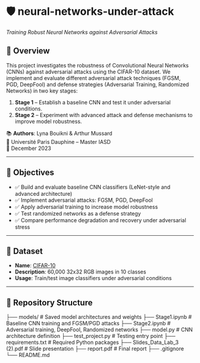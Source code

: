 # 🛡️ neural-networks-under-attack  
_Training Robust Neural Networks against Adversarial Attacks_

## 🧠 Overview

This project investigates the robustness of Convolutional Neural Networks (CNNs) against adversarial attacks using the CIFAR-10 dataset. We implement and evaluate different adversarial attack techniques (FGSM, PGD, DeepFool) and defense strategies (Adversarial Training, Randomized Networks) in two key stages:

1. **Stage 1** – Establish a baseline CNN and test it under adversarial conditions.
2. **Stage 2** – Experiment with advanced attack and defense mechanisms to improve model robustness.

📚 **Authors**: Lyna Bouikni & Arthur Mussard  
🏫 Université Paris Dauphine – Master IASD  
📅 December 2023

---

## 🎯 Objectives

- ✅ Build and evaluate baseline CNN classifiers (LeNet-style and advanced architecture)
- ✅ Implement adversarial attacks: FGSM, PGD, DeepFool
- ✅ Apply adversarial training to increase model robustness
- ✅ Test randomized networks as a defense strategy
- ✅ Compare performance degradation and recovery under adversarial stress

---

## 🧪 Dataset

- **Name**: [CIFAR-10](https://www.cs.toronto.edu/~kriz/cifar.html)
- **Description**: 60,000 32x32 RGB images in 10 classes
- **Usage**: Train/test image classifiers under adversarial conditions

---

## 📁 Repository Structure


├── models/ # Saved model architectures and weights
├── Stage1.ipynb # Baseline CNN training and FGSM/PGD attacks
├── Stage2.ipynb # Adversarial training, DeepFool, Randomized networks
├── model.py # CNN architecture definition
├── test_project.py # Testing entry point
├── requirements.txt # Required Python packages
├── Slides_Data_Lab_3 (2).pdf # Slide presentation
├── report.pdf # Final report
├── .gitignore
└── README.md
